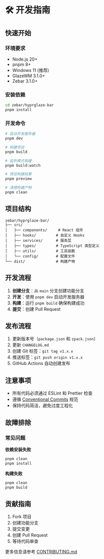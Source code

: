 # 🛠️ 开发指南

## 快速开始

### 环境要求

- Node.js 20+
- pnpm 8+
- Windows 11 (推荐)
- GlazeWM 3.1.0+
- Zebar 3.1.0+

### 安装依赖

```bash
cd zebar/hyprglaze-bar
pnpm install
```

### 开发命令

```bash
# 启动开发服务器
pnpm dev

# 构建项目
pnpm build

# 监听模式构建
pnpm build:watch

# 预览构建结果
pnpm preview

# 清理构建产物
pnpm clean
```

## 项目结构

```
zebar/hyprglaze-bar/
├── src/
│   ├── components/     # React 组件
│   ├── hooks/         # 自定义 Hooks
│   ├── services/      # 服务层
│   ├── types/         # TypeScript 类型定义
│   ├── utils/         # 工具函数
│   └── config/        # 配置文件
└── dist/              # 构建产物
```

## 开发流程

1. **创建分支**：从 `main` 分支创建功能分支
2. **开发**：使用 `pnpm dev` 启动开发服务器
3. **构建**：运行 `pnpm build` 确保构建成功
4. **提交**：创建 Pull Request

## 发布流程

1. 更新版本号（`package.json` 和 `zpack.json`）
2. 更新 `CHANGELOG.md`
3. 创建 Git 标签：`git tag v1.x.x`
4. 推送标签：`git push origin v1.x.x`
5. GitHub Actions 自动创建发布

## 注意事项

- 所有代码必须通过 ESLint 和 Prettier 检查
- 遵循 [Conventional Commits](https://conventionalcommits.org/) 规范
- 保持代码简洁，避免过度工程化

## 故障排除

### 常见问题

**依赖安装失败**

```bash
pnpm clean
pnpm install
```

**构建失败**

```bash
pnpm clean
pnpm build
```

## 贡献指南

1. Fork 项目
2. 创建功能分支
3. 提交变更
4. 创建 Pull Request
5. 等待代码审查

更多信息请参考 [CONTRIBUTING.md](CONTRIBUTING.md)
